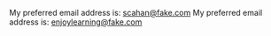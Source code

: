 My preferred email address is: scahan@fake.com
My preferred email address is: enjoylearning@fake.com
